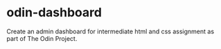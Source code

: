 # odin-dashboard
Create an admin dashboard for intermediate html and css assignment as part of The Odin Project.
